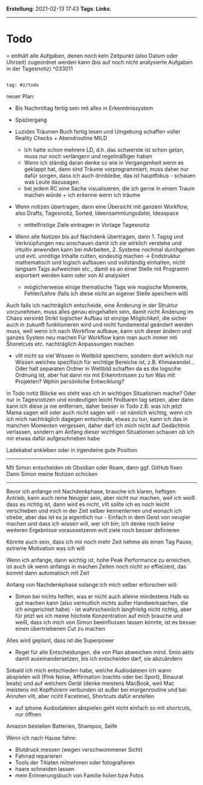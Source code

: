 **Erstellung**: 2021-02-13 17:43
**Tags**:
**Links**:

---

# Todo
= enthält alle Aufgaben, denen noch kein Zeitpunkt (also Datum oder Uhrzeit) zugeordnet werden kann (bis auf noch nicht analysierte Aufgaben in der Tagesnotiz) ^033011
  

````query

tag: #z/todo

````

  
neuer Plan:
- Bis Nachmittag fertig sein mit alles in Erkenntnissystem
- Spaziergang
- Luzides Träumen Buch fertig lesen und Umgebung schaffen voller Reality Checks + Abendroutine MILD
	- Ich hatte schon mehrere LD, d.h. das schwerste ist schon getan, muss nur noch verlängern und regelmäßiger haben
	- Wenn ich ständig daran denke so wie in Vergangenheit wenn es geklappt hat, dann sind Träume vorprogrammiert, muss daher nur dafür sorgen, dass ich auch drinbleibe, das ist hauptfokus - schauen was Leute dazusagen
	- bei jedem RC eine Sache visualisieren, die ich gerne in einem Traum machen würde + ich erkenne wenn ich träume

- Wenn notizen übertragen, dann eine Übersicht mit ganzem Workflow, also Drafts, Tagesnotiz, Sorted, Ideensammlungsdatei, Ideaspace
	- mittelfristige Ziele eintragen in Vorlage Tagesnotiz
- Wenn alle Notizen bis auf Nachdenk übertragen, dann 1. Tagsg und Verknüpfungen neu anschauen damit ich sie wirklich verstehe und intuitiv anwenden kann bei mArbeiten, 2. Systeme nochmal durchgehen und evtl. unnötige Inhalte cutten, eindeutig machen -> Endstruktur mathematisch und logisch aufbauen und vollständig einhalten, nicht langsam Tags aufweichen etc., damit es an einer Stelle mit Programm exportiert werden kann oder von AI analysiert
	- möglicherweise einige thematische Tags wie magische Momente, Fehler/Lehre (falls ich diese nicht an eigener Stelle speichern will)

Auch falls ich nachträglich entscheide, eine Änderung in der Struktur vorzunehmen, muss alles genau eingehalten sein, damit nicht Änderung im Chaos versinkt
Strikt logischer Aufbau ist einzige Möglichkeit, die sicher auch in zukunft funktionieren wird und nicht fundamental geändert werden muss, weil wenn ich nach Workflow aufbaue, kann sich dieser ändern und ganzes System neu machen
Für Workflow kann man auch immer mti Shoretcuts etc. nachträglich Anpassungen machen

- vllt nicht so viel Wissen in Weltbild speichern, sondern dort wirklich nur Wissen welches spezifisch für wichtige Bereiche ist, z.B. Klimawandel...
Oder halt separaten Ordner in Weltbild schaffen da es die logscihe Ordnung ist, aber hat dann nix mit Erkenntnissen zu tun
Was mit Projekten?
Wphin persönliche Entwciklung?

in Todo notiz Blöcke wo steht was ich in wichtigen Situationen mache? Oder nur in Tagesnotizen und eindeutigen leicht findbaren tag setzen, aber dann kann ich diese ja nie entfernen, daher besser in Todo
z.B. was ich jetzt Mama sagen will oder auch nicht sagen will - ist nämlich wichtig, wenn ich ich mich nachträglich dagegen entscheide, etwas zu tun, kann ich das in manchen Momenten vergessen, daher darf ich mich nicht auf Gedächtnis verlassen, sondern am Anfang dieser wichtigen Situationen schauen ob ich mir etwas dafür aufgeschrieben habe

Ladekabel ankleben oder in irgendeine gute Position

-------
Mit Simon entscheiden ob Obsidian oder Roam, dann ggf. GitHub fixen
Dann Simon meine Notizen schicken

--------

Bevor ich anfange mit Nachdenkphase, brauche ich klaren, heftigen Antrieb, kann auch reine Neugier sein, aber nicht nur machen, weil ich weiß dass es richtig ist, dann wird es nicht, vllt sollte ich es noch leicht verschieben und mich in der Zeit selber kennenlernen und wonach ich strebe, aber das ist es ja eigentlich nur - Einfach in dem Geist von neugier machen und dass ich wissen will, wer ich bin; ich denke noch keine weiteren Ergebnisse voraussetzenm evtl ziele noch besser definieren

Könnte auch sein, dass ich mir noch mehr Zeit nehme als einen Tag Pause, extreme Motivation was ich will

Wenn ich anfange, dann wichtig ist, hohe Peak Performance zu erreichen, ist auch ok wenn anfangs in machen Zeiten noch nicht so effieizent, das kommt dann automatisch mit Zeit

Anfang von Nachdenkphase solange ich mich selber erforschen will:
- Simon bei nichts helfen, was er nicht auch alleine mindestens Halb so gut machen kann (also vermutlich nichts außer Handwerksachen, die ich eingerichtet habe) - ist wahrscheinlich langfrisitg nicht richtig, aber für jetzt wo ich meine höchste Konzentration auf mich brauche und weiß, dass ich mich von Simon beeinflussen lassen könnte, ist es besser einen übertriebenen Cut zu machen

Alles wird geplant, dass ist die Superpower
- Regel für alle Entscheidungen, die von Plan abweichen mind. 5min aktiv damit auseinandersetzen, bis ich entscheiden darf, sie abzuändern








Sobald ich mich entschieden habe, welche Audiodateien ich wann abspielen will (Pink Noise, Affirmation (nachts oder bei Sport), Binaural beats) und auf welchem Gerät (denke meistens MacBook, weil Mac meistens mit Kopfhörern verbunden ist außer bei morgenroutine und bei Anrufen vllt, aber nciht Facetime), Shortcuts dafür erstellen
- auf iphone Audiodateien abspielen geht nicht einfach so mit shortcuts, nur öffnen

Amazon bestellen Batterien, Shampoo, Seife

Wenn ich nach Hause fahre:
- Blutdruck messen (wegen verschwommener Sicht)
- Fahrrad reparieren
- Tools der Titiaten mitnehmen oder fotografieren
- haare schneiden lassen
- mein Erinnerungsbuch von Familie holen bzw Fotos